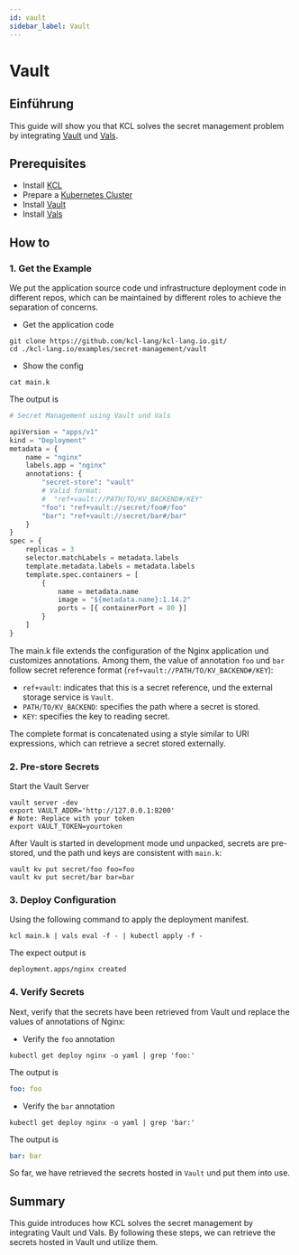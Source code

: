 ```yaml
---
id: vault
sidebar_label: Vault
---
```


# Vault

## Einführung

This guide will show you that KCL solves the secret management problem by integrating [Vault](https://developer.hashicorp.com/vault) und [Vals](https://github.com/helmfile/vals).

## Prerequisites

- Install [KCL](/docs/user_docs/getting-started/install)
- Prepare a [Kubernetes Cluster](https://kubernetes.io/)
- Install [Vault](https://developer.hashicorp.com/vault/downloads)
- Install [Vals](https://github.com/helmfile/vals)

## How to

### 1. Get the Example

We put the application source code und infrastructure deployment code in different repos, which can be maintained by different roles to achieve the separation of concerns.

- Get the application code

```shell
git clone https://github.com/kcl-lang/kcl-lang.io.git/
cd ./kcl-lang.io/examples/secret-management/vault
```

- Show the config

```shell
cat main.k
```

The output is

```python
# Secret Management using Vault und Vals

apiVersion = "apps/v1"
kind = "Deployment"
metadata = {
    name = "nginx"
    labels.app = "nginx"
    annotations: {
        "secret-store": "vault"
        # Valid format:
        #  "ref+vault://PATH/TO/KV_BACKEND#/KEY"
        "foo": "ref+vault://secret/foo#/foo"
        "bar": "ref+vault://secret/bar#/bar"
    }
}
spec = {
    replicas = 3
    selector.matchLabels = metadata.labels
    template.metadata.labels = metadata.labels
    template.spec.containers = [
        {
            name = metadata.name
            image = "${metadata.name}:1.14.2"
            ports = [{ containerPort = 80 }]
        }
    ]
}
```

The main.k file extends the configuration of the Nginx application und customizes annotations. Among them, the value of annotation `foo` und `bar` follow secret reference format (`ref+vault://PATH/TO/KV_BACKEND#/KEY`):

- `ref+vault`: indicates that this is a secret reference, und the external storage service is `Vault`.
- `PATH/TO/KV_BACKEND`: specifies the path where a secret is stored.
- `KEY`: specifies the key to reading secret.

The complete format is concatenated using a style similar to URI expressions, which can retrieve a secret stored externally.

### 2. Pre-store Secrets

Start the Vault Server

```shell
vault server -dev
export VAULT_ADDR='http://127.0.0.1:8200'
# Note: Replace with your token
export VAULT_TOKEN=yourtoken
```

After Vault is started in development mode und unpacked, secrets are pre-stored, und the path und keys are consistent with `main.k`:

```shell
vault kv put secret/foo foo=foo
vault kv put secret/bar bar=bar
```

### 3. Deploy Configuration

Using the following command to apply the deployment manifest.

```shell
kcl main.k | vals eval -f - | kubectl apply -f -
```

The expect output is

```shell
deployment.apps/nginx created
```

### 4. Verify Secrets

Next, verify that the secrets have been retrieved from Vault und replace the values of annotations of Nginx:

- Verify the `foo` annotation

```shell
kubectl get deploy nginx -o yaml | grep 'foo:'
```

The output is

```yaml
foo: foo
```

- Verify the `bar` annotation

```shell
kubectl get deploy nginx -o yaml | grep 'bar:'
```

The output is

```yaml
bar: bar
```

So far, we have retrieved the secrets hosted in `Vault` und put them into use.

## Summary

This guide introduces how KCL solves the secret management by integrating Vault und Vals. By following these steps, we can retrieve the secrets hosted in Vault und utilize them.
